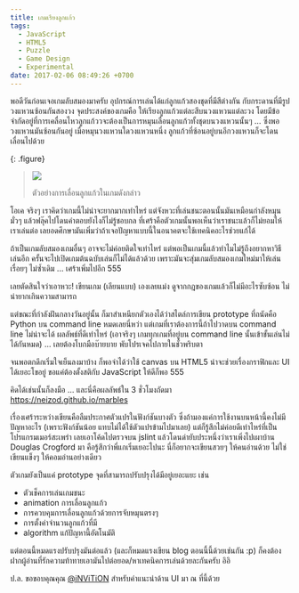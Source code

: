 ```yaml
---
title: เกมเรียงลูกแก้ว
tags:
  - JavaScript
  - HTML5
  - Puzzle
  - Game Design
  - Experimental
date: 2017-02-06 08:49:26 +0700
---
```


พอดีวันก่อนเจอเกมลับสมองมาครับ อุปกรณ์การเล่นได้แก่ลูกแก้วสองชุดที่มีสีต่างกัน กับกระดานที่มีรูปวงแหวนซ้อนกันสองวง จุดประสงค์ของเกมคือ ให้เรียงลูกแก้วแต่ละสีบนวงแหวนแต่ละวง โดยมีข้อจำกัดอยู่ที่การเคลื่อนไหวลูกแก้ววจะต้องเป็นการหมุนเลื่อนลูกแก้วทั้งชุดบนวงแหวนนั้นๆ ... ซึ่งพอวงแหวนมันซ้อนกันอยู่ เมื่อหมุนวงแหวนใดวงแหวนหนึ่ง ลูกแก้วที่ซ้อนอยู่บนอีกวงแหวนก็จะโดนเลื่อนไปด้วย

{: .figure}
> ![](/images/game/misc/rotate-marbles.gif)
>
> ตัวอย่างการเลื่อนลูกแก้วในเกมดังกล่าว

โอเค จริงๆ เราคิดว่าเกมนี้ไม่น่าจะยากมากเท่าไหร่ แต่จังหวะที่เล่นชนะตอนนั้นมันเหมือนกำลังหมุนมั่วๆ แล้วฟลุ๊คไปโดนคำตอบยังไงก็ไม่รู้ชอบกล ที่เศร้าคือตัวเกมนั้นพอเห็นว่าเราชนะแล้วก็ไม่ยอมให้เราเล่นต่อ เลยอดศึกษามันเพิ่มว่าถ้าเจอปัญหาแบบนี้ในอนาคตจะใช้เทคนิคอะไรช่วยแก้ได้

ถ้าเป็นเกมลับสมองเกมอื่นๆ อาจจะไม่ค่อยติดใจเท่าไหร่ แต่พอเป็นเกมนี้แล้วทำไมไม่รู้ถึงอยากหาวิธีเล่นอีก ครั้นจะไปเปิดเกมต้นฉบับเล่นก็ไม่ได้แล้วด้วย เพราะมันจะสุ่มเกมลับสมองเกมใหม่มาให้เล่นเรื่อยๆ ไม่ซ้ำเดิม ... เศร้าเพิ่มไปอีก 555

เลยตัดสินใจว่าเอาหวะ! เขียนเกม (เลียนแบบ) เองเลยแม่ง ดูจากกฎของเกมแล้วก็ไม่มีอะไรซับซ้อน ไม่น่ายากเกินความสามารถ

แต่ขณะที่กำลังฝันกลางวันอยู่นั้น ก็มาสำเหนียกตัวเองได้ว่าสไตล์การเขียน prototype ที่ถนัดคือ Python บน command line หมดเลยนี่หว่า แต่เกมที่เราต้องการนี้ถ้าไปวาดบน command line ไม่น่าจะได้ ผลลัพธ์ที่ดีเท่าไหร่ (เอาจริงๆ เกมทุกเกมที่อยู่บน command line นั้นเข้าขั้นเล่นไม่ได้กันหมด) ... เลยต้องโบกมือบ๊ายบาย พับโปรเจคไปภายในชั่วพริบตา

จนพอตกดึกเริ่มใจเย็นลงมาบ้าง ก็พอจำได้ว่าใช้ canvas บน HTML5 น่าจะช่วยเรื่องกราฟิกและ UI ได้เยอะโขอยู่ ขอแค่ต้องตั้งสติกับ JavaScript ให้ดีก็พอ 555

คิดได้เช่นนั้นก็ลงมือ ... และนี่คือผลลัพธ์ใน 3 ชั่วโมงถัดมา <https://neizod.github.io/marbles>

เรื่องเศร้าระหว่างเขียนคือลืมประกาศตัวแปรในฟังก์ชันบางตัว ซึ่งถ้ามองแค่การใช้งานบนหน้านี้คงไม่มีปัญหาอะไร (เพราะฟังก์ชันน้อย แทบไม่ได้ใช้ตัวแปรข้ามไปมาเลย) แต่ก็รู้สึกไม่ค่อยดีเท่าไหร่ที่เป็นโปรแกรมเมอร์สะเพร่า เลยเอาโค้ดไปตรวจบน jslint แล้วโดนด่ายับประหนึ่งว่าเราเพิ่งไปเผาบ้าน Douglas Crogford มา คือรู้สึกว่าพี่แกเริ่มเยอะไปนะ นี่ก็อยากจะเขียนสวยๆ ให้คนอ่านด้วย ไม่ใช่เขียนแข็งๆ ให้คอมอ่านอย่างเดียว

ตัวเกมยังเป็นแค่ prototype จุดที่สามารถปรับปรุงได้มีอยู่เยอะแยะ เช่น

- ตัวเช็คการเล่นเกมชนะ
- animation การเลื่อนลูกแก้ว
- การควบคุมการเลื่อนลูกแก้วด้วยการจับหมุนตรงๆ
- การตั้งค่าจำนวนลูกแก้วที่มี
- algorithm แก้ปัญหานี้อัตโนมัติ

แต่ตอนนี้หมดแรงปรับปรุงมันต่อแล้ว (และก็หมดแรงเขียน blog ตอนนี้นี้ด้วยเช่นกัน :p) ก็คงต้องฝากผู้อ่านที่รักความท้าทายเอามันไปต่อยอด/หาเทคนิคการเล่นด้วยละกันครับ อิอิ

ป.ล. ขอขอบคุณคุณ [@iNViTiON][] สำหรับคำแนะนำด้าน UI มา ณ ที่นี้ด้วย


[@iNViTiON]: //twitter.com/iNViTiON
